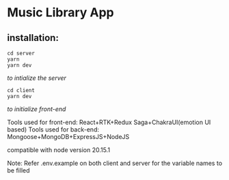 # Music Library App

## installation:

```
cd server
yarn
yarn dev
```

_to intialize the server_
```
cd client
yarn dev
```

_to initialize front-end_

Tools used for front-end: React+RTK+Redux Saga+ChakraUI(emotion UI based)
Tools used for back-end: Mongoose+MongoDB+ExpressJS+NodeJS

compatible with node version 20.15.1

Note: Refer .env.example on both client and server for the variable names to be filled
